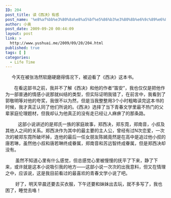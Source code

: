 ```yaml
---
ID: 204
post_title: 读《西决》有感
post_name: '%e8%af%bb%e3%80%8a%e8%a5%bf%e5%86%b3%e3%80%8b%e6%9c%89%e6%84%9f'
author: 小奥
post_date: 2009-09-20 00:44:09
layout: post
link: >
  http://www.yushuai.me/2009/09/20/204.html
published: true
tags: [ ]
categories:
  - Life Time
---
```

     今天在被张浩然软磨硬磨得情况下，被迫看了《西决》这本书。<!--more-->

       在看这部书之前，我并不了解《西决》和他的作者“笛安”，我也仅仅是把他作为一部普通的情感小说那就纠结的类型，但实际证明我错了，在前言中，我看到了郭敬明等对他的夸奖，我很不以为然，但是当我整整用3个小时粗略读完这本书的时候，我才真正认同了他们所说的。《西决》选择了当下青春文学里最不热门的父辈家庭伦理题材，但我却认为他真正的没有走已经让人麻痹了的那条路。

          这部小说讲述的是郑氏一族的家庭故事，郑西决，郑东霓，郑南音，小叔及其他人之间的关系。郑西决作为其中的最主要的主人公，曾经有过N次恋爱，一次次的被郑东霓所破坏掉，连他的最后一任女朋友陈嫣竟然是在高中是追过他小叔的唐若琳，虽然他小叔和唐若琳终成眷属，郑南音和苏远智终成眷属，但是郑西决却没有。

        虽然不知道心里有什么感觉，但总感觉心里被慢慢的抚平了下来，静了下来，或许就是这本小说吸引我的地方——这部小说一次次的出我意料，但又在情理之中，应该说，这是我目前看过的最喜欢的青春文学小说了吧。

        好了，明天早晨还要去买衣服，下午还要和妹妹出去玩，就不多写了，我也困了，睡觉去咯！